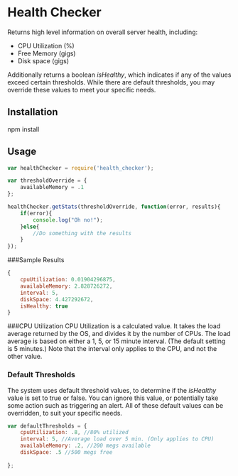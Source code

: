 # Health Checker

Returns high level information on overall server health, including:
* CPU Utilization (%)
* Free Memory (gigs)
* Disk space (gigs)

Additionally returns a boolean *isHealthy*, which indicates if any of the 
values exceed certain thresholds. While there are default thresholds, you
may override these values to meet your specific needs.

## Installation

npm install

## Usage

```javascript
var healthChecker = require('health_checker');

var thresholdOverride = {
    availableMemory = .1
};

healthChecker.getStats(thresholdOverride, function(error, results){
    if(error){
        console.log("Oh no!");
    }else{
        //Do something with the results
    }
});
```

###Sample Results

```javascript
{
    cpuUtilization: 0.01904296875,
    availableMemory: 2.828726272,
    interval: 5,
    diskSpace: 4.427292672,
    isHealthy: true
}
```

###CPU Utilization
CPU Utilization is a calculated value. It takes the load average returned 
by the OS, and divides it by the number of CPUs. The load average is based 
on either a 1, 5, or 15 minute interval. (The default setting is 5 minutes.)
Note that the interval only applies to the CPU, and not the other value.

### Default Thresholds

The system uses default threshold values, to determine if the *isHealthy*
value is set to true or false. You can ignore this value, or potentially
take some action such as triggering an alert. All of these default values
can be overridden, to suit your specific needs.

```javascript
var defaultThresholds = {
    cpuUtilization: .8, //80% utilized
    interval: 5, //Average load over 5 min. (Only applies to CPU)
    availableMemory: .2, //200 megs available
    diskSpace: .5 //500 megs free
    
};
```